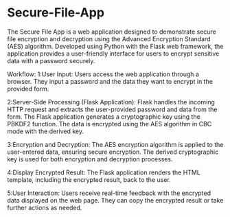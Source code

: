 # Secure-File-App
The Secure File App is a web application designed to demonstrate secure file encryption and decryption using the Advanced Encryption Standard (AES) algorithm. Developed using Python with the Flask web framework, the application provides a user-friendly interface for users to encrypt sensitive data with a password securely.


Workflow:
1:User Input:
Users access the web application through a browser.
They input a password and the data they want to encrypt in the provided form.

2:Server-Side Processing (Flask Application):
Flask handles the incoming HTTP request and extracts the user-provided password and data from the form.
The Flask application generates a cryptographic key using the PBKDF2 function.
The data is encrypted using the AES algorithm in CBC mode with the derived key.

3:Encryption and Decryption:
The AES encryption algorithm is applied to the user-entered data, ensuring secure encryption.
The derived cryptographic key is used for both encryption and decryption processes.

4:Display Encrypted Result:
The Flask application renders the HTML template, including the encrypted result, back to the user.

5:User Interaction:
Users receive real-time feedback with the encrypted data displayed on the web page.
They can copy the encrypted result or take further actions as needed.

